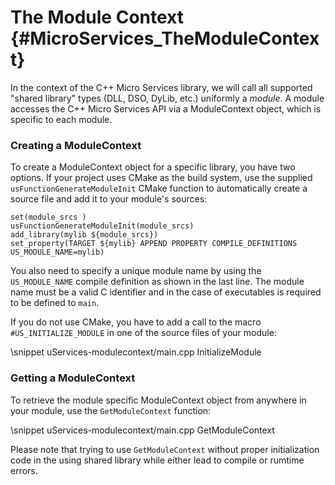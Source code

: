 The Module Context    {#MicroServices_TheModuleContext}
===================

In the context of the C++ Micro Services library, we will call all supported "shared library" types
(DLL, DSO, DyLib, etc.) uniformly a *module*. A module accesses the C++ Micro Services API via a
ModuleContext object, which is specific to each module.

### Creating a ModuleContext

To create a ModuleContext object for a specific library, you have two options. If your project uses
CMake as the build system, use the supplied `usFunctionGenerateModuleInit` CMake function to automatically
create a source file and add it to your module's sources:

~~~{.cpp}
set(module_srcs )
usFunctionGenerateModuleInit(module_srcs)
add_library(mylib ${module_srcs})
set_property(TARGET ${mylib} APPEND PROPERTY COMPILE_DEFINITIONS US_MODULE_NAME=mylib)
~~~

You also need to specify a unique module name by using the `US_MODULE_NAME` compile definition as
shown in the last line. The module name must be a valid C identifier and in the case of
executables is required to be defined to `main`.

If you do not use CMake, you have to add a call to the macro `#US_INITIALIZE_MODULE` in one of the source
files of your module:

\snippet uServices-modulecontext/main.cpp InitializeModule

### Getting a ModuleContext

To retrieve the module specific ModuleContext object from anywhere in your module, use the
`GetModuleContext` function:

\snippet uServices-modulecontext/main.cpp GetModuleContext

Please note that trying to use `GetModuleContext` without proper initialization code
in the using shared library while either lead to compile or rumtime errors.
